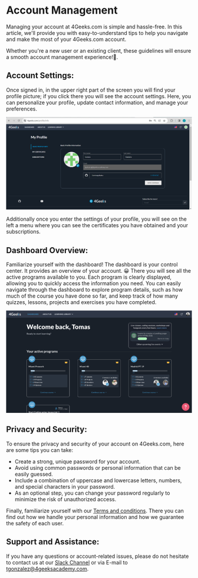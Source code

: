 # Account Management

Managing your account at 4Geeks.com is simple and hassle-free. In this article, we'll provide you with easy-to-understand tips to help you navigate and make the most of your 4Geeks.com account. 

Whether you're a new user or an existing client, these guidelines will ensure a smooth account management experience!🎉.

## Account Settings: 

Once signed in, in the upper right part of the screen you will find your profile picture; if you click there you will see the account settings. Here, you can personalize your profile, update contact information, and manage your preferences.

![profile](../images/my.profile.png)

Additionally once you enter the settings of your profile, you will see on the left a menu where you can see the certificates you have obtained and your subscriptions.

## Dashboard Overview:

Familiarize yourself with the dashboard! The dashboard is your control center. It provides an overview of your account. 😀 There you will see all the active programs available to you. Each program is clearly displayed, allowing you to quickly access the information you need. You can easily navigate through the dashboard to explore program details, such as how much of the course you have done so far, and keep track of how many quizzes, lessons, projects and exercises you have completed. 

![dashboard](../images/dashboard.png)

## Privacy and Security:

To ensure the privacy and security of your account on 4Geeks.com, here are some tips you can take:
- Create a strong, unique password for your account. 
- Avoid using common passwords or personal information that can be easily guessed. 
- Include a combination of uppercase and lowercase letters, numbers, and special characters in your password.
- As an optional step, you can change your password regularly to minimize the risk of unauthorized access.

Finally, familiarize yourself with our [Terms and conditions](https://4geeks.com/terms-and-conditions). There you can find out how we handle your personal information and how we guarantee the safety of each user. 

## Support and Assistance:

If you have any questions or account-related issues, please do not hesitate to contact us at our [Slack Channel](https://4geeksacademy.slack.com/) or via E-mail to tgonzalez@4geeksacademy.com.

